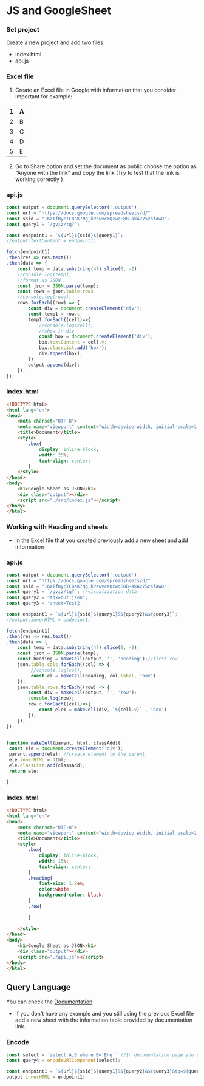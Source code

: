 # JS and GoogleSheet

### Set project
Create a new project and add two files 
- index.html
- api.js

### Excel file
1. Create an Excel file in Google with information that you consider important for example: 

|1            | A                                                             |
| ----------------- | ------------------------------------------------------------------ |
| 2 | B |
| 3 | C |
| 4 | D |
| 5 | E |

2. Go to Share option and set the document as public choose the option as “Anyone with the link” and copy the link (Try to test that the link is working correctly )

### api.js
```js
const output = document.querySelector('.output');
const url = "https://docs.google.com/spreadsheets/d/"
const ssid = "16zTfHycTC8aK7Ng_kPswvcXQzwqE8B-akA275zsfAwQ";
const query1 = `/gviz/tq?`;

const endpoint1 = `${url}${ssid}${query1}`;
//output.textContent = endpoint1;

fetch(endpoint1)
.then(res => res.text())
.then(data => {
    const temp = data.substring(47).slice(0, -2)
    //console.log(temp);
    //format as JSON
    const json = JSON.parse(temp);
    const rows = json.table.rows
    //console.log(rows);
    rows.forEach((row) => {
        const div = document.createElement('div');
        const temp1 = row.c;
        temp1.forEach((cell)=>{
            //console.log(cell);
            //show in div
            const box = document.createElement('div');
            box.textContent = cell.v;
            box.classList.add('box');
            div.append(box);
        });
        output.append(div);
    });
});
```

### index.html
``` html
<!DOCTYPE html>
<html lang="en">
<head>
    <meta charset="UTF-8">
    <meta name="viewport" content="width=device-width, initial-scale=1.0">
    <title>Document</title>
    <style>
        .box{
            display: inline-block;
            width: 25%;
            text-align: center;
        }
    </style>
</head>
<body>
    <h1>Google Sheet as JSON</h1>
    <div class="output"></div>
    <script src="./src/index.js"></script>
</body>
</html>
```

### Working with Heading and sheets
- In the Excel file that you created previously add a new sheet and add information
### api.js
```js
const output = document.querySelector('.output');
const url = "https://docs.google.com/spreadsheets/d/"
const ssid = "16zTfHycTC8aK7Ng_kPswvcXQzwqE8B-akA275zsfAwQ";
const query1 = `/gviz/tq?`; //visualization data
const query2 = "tqx=out:json";
const query3 = 'sheet=Test2'

const endpoint1 = `${url}${ssid}${query1}&${query2}&${query3}`;
//output.innerHTML = endpoint1;

fetch(endpoint1)
.then(res => res.text())
.then(data => {
    const temp = data.substring(47).slice(0, -2); 
    const json = JSON.parse(temp);
    const heading = makeCell(output, '', 'heading');//first row
    json.table.cols.forEach((col) => {
         //console.log(col);
         const el = makeCell(heading, col.label, 'box')
    });
    json.table.rows.forEach((row) => {
        const div = makeCell(output, '', 'row');
        console.log(row);
        row.c.forEach((cell)=>{
            const ele1 = makeCell(div, `${cell.v}` , 'box')      
        });
    });
});


function makeCell(parent, html, classAdd){
 const ele = document.createElement('div');
 parent.append(ele); //create element to the parent
 ele.innerHTML = html;
 ele.classList.add(classAdd);
 return ele;

}
```
### index.html
```html
<!DOCTYPE html>
<html lang="en">
<head>
    <meta charset="UTF-8">
    <meta name="viewport" content="width=device-width, initial-scale=1.0">
    <title>Document</title>
    <style>
        .box{
            display: inline-block;
            width: 15%;
            text-align: center;
        }
        .heading{
            font-size: 1.2em;
            color:white;
            background-color: black;
        }
        .row{
            
        }
        
    </style>
</head>
<body>
    <h1>Google Sheet as JSON</h1>
    <div class="output"></div>
    <script src="./api.js"></script>
</body>
</html>
```

## Query Language
You can check the [Documentation](https://developers.google.com/chart/interactive/docs/querylanguage)

- If you don't have any example and you still using the previous Excel file add a new sheet with the information table provided by documentation link. 

### Encode
```js
const select = `select A,B where B='Eng'` //In documentation page you can find more examples.
const query4 = encodeURIComponent(select);

const endpoint1 = `${url}${ssid}${query1}&${query2}&${query3}&tq=${query4}`;
output.innerHTML = endpoint1;

``` 